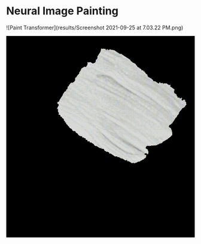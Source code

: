 # Neural Image Painting


![Paint Transformer](results/Screenshot 2021-09-25 at 7.03.22 PM.png)

![](results/joker_pt.gif)

